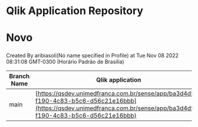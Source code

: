 # Qlik Application Repository 
# Novo
### 
Created By aribiasoli(No name specified in Profile) at Tue Nov 08 2022 08:31:08 GMT-0300 (Horário Padrão de Brasília)

Branch Name|Qlik application
---|---
main|[https://qsdev.unimedfranca.com.br/sense/app/ba3d4d5a-f190-4c83-b5c6-d56c21e16bbb](https://qsdev.unimedfranca.com.br/sense/app/ba3d4d5a-f190-4c83-b5c6-d56c21e16bbb)